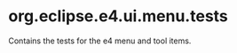 org.eclipse.e4.ui.menu.tests
============================

Contains the tests for the e4 menu and tool items.
